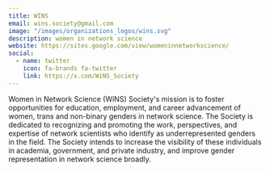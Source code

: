 ```yaml
---
title: WINS
email: wins.society@gmail.com
image: "/images/organizations_logos/wins.svg"
description: women in network science
website: https://sites.google.com/view/womeninnetworkscience/
social:
  - name: twitter
    icon: fa-brands fa-twitter
    link: https://x.com/WiNS_Society
---
```


Women in Network Science (WiNS) Society's mission is to foster opportunities for education, employment, and career advancement of women, trans and non-binary genders in network science.
The Society is dedicated to recognizing and promoting the work, perspectives, and expertise of network scientists who identify as underrepresented genders in the field. The Society intends to increase the visibility of these individuals in academia, government, and private industry, and improve gender representation in network science broadly.
